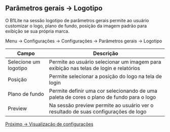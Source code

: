 ## Parâmetros gerais -> Logotipo
O B1Lite na sessão logotipo de parâmetros gerais permite ao usuário customizar o logo, plano de fundo, posição da imagem padrão para exibição se sua própria marca.

Menu -> Configurações -> Configurações -> Parâmetros gerais -> Logotipo

|Campo|Descrição|
|---|---|
|Selecione um logotipo|Permite ao usuário selecionar um imagem para exibição nas telas de login e relatórios|
|Posição|Permite selecionar a posição do logo na tela de login|
|Plano de fundo|Permite definir uma cor selecionando de uma paleta de cores o plano de fundo para o logo|
|Preview|Na sessão preview permite ao usuário ver o resultado de suas configurações de logo|

[Próximo -> Visualização de configurações](7-general-settings-settingsviewer.MD)